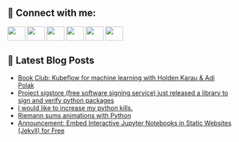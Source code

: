 ## 🔎 Connect with me:
[<img height="32" width="40" src="https://cdn.jsdelivr.net/npm/simple-icons@v5/icons/telegram.svg" />](https://t.me/bullbesh)
[<img height="32" width="40" src="https://cdn.jsdelivr.net/npm/simple-icons@v5/icons/vk.svg" />](https://vk.com/bullbesh)
[<img height="32" width="40" src="https://cdn.jsdelivr.net/npm/simple-icons@v5/icons/twitter.svg" />](https://twitter.com/bullbesh1)
[<img height="32" width="40" src="https://cdn.jsdelivr.net/npm/simple-icons@v5/icons/instagram.svg" />](https://www.instagram.com/bullbesh)
[<img height="32" width="40" src="https://cdn.jsdelivr.net/npm/simple-icons@v5/icons/reddit.svg" />](https://www.reddit.com/user/bullbesh)
[<img height="32" width="40" src="https://cdn.jsdelivr.net/npm/simple-icons@v5/icons/youtube.svg" />](https://www.youtube.com/channel/UCtfjRs6uzgq5mfm8S06WTcg)

## 📕 Latest Blog Posts
<!-- BLOG-POST-LIST:START -->
- [Book Club: Kubeflow for machine learning with Holden Karau &amp; Adi Polak](https://www.reddit.com/r/Python/comments/udvp7y/book_club_kubeflow_for_machine_learning_with/)
- [Project sigstore &lpar;free software signing service&rpar; just released a library to sign and verify python packages](https://www.reddit.com/r/Python/comments/udvn1q/project_sigstore_free_software_signing_service/)
- [I would like to increase my python kills.](https://www.reddit.com/r/Python/comments/udujsc/i_would_like_to_increase_my_python_kills/)
- [Riemann sums animations with Python](https://www.reddit.com/r/Python/comments/udt7f3/riemann_sums_animations_with_python/)
- [Announcement: Embed Interactive Jupyter Notebooks in Static Websites &lpar;Jekyll&rpar; for Free](https://www.reddit.com/r/Python/comments/udt0qs/announcement_embed_interactive_jupyter_notebooks/)
<!-- BLOG-POST-LIST:END -->
